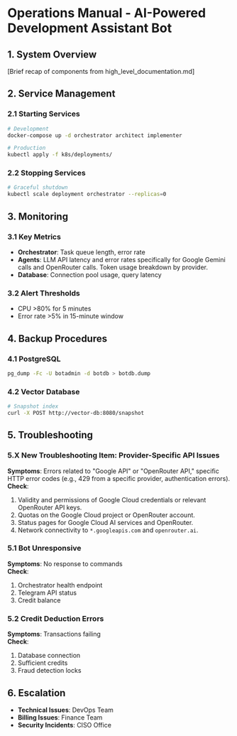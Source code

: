 # Operations Manual - AI-Powered Development Assistant Bot

## 1. System Overview
[Brief recap of components from high_level_documentation.md]

## 2. Service Management
### 2.1 Starting Services
```bash
# Development
docker-compose up -d orchestrator architect implementer

# Production
kubectl apply -f k8s/deployments/
```

### 2.2 Stopping Services
```bash
# Graceful shutdown
kubectl scale deployment orchestrator --replicas=0
```

## 3. Monitoring
### 3.1 Key Metrics
- **Orchestrator**: Task queue length, error rate
- **Agents**: LLM API latency and error rates specifically for Google Gemini calls and OpenRouter calls. Token usage breakdown by provider.
- **Database**: Connection pool usage, query latency

### 3.2 Alert Thresholds
- CPU >80% for 5 minutes
- Error rate >5% in 15-minute window

## 4. Backup Procedures
### 4.1 PostgreSQL
```bash
pg_dump -Fc -U botadmin -d botdb > botdb.dump
```

### 4.2 Vector Database
```bash
# Snapshot index
curl -X POST http://vector-db:8080/snapshot
```

## 5. Troubleshooting
### 5.X New Troubleshooting Item: Provider-Specific API Issues
**Symptoms**: Errors related to "Google API" or "OpenRouter API," specific HTTP error codes (e.g., 429 from a specific provider, authentication errors).
**Check**:
1. Validity and permissions of Google Cloud credentials or relevant OpenRouter API keys.
2. Quotas on the Google Cloud project or OpenRouter account.
3. Status pages for Google Cloud AI services and OpenRouter.
4. Network connectivity to `*.googleapis.com` and `openrouter.ai`.

### 5.1 Bot Unresponsive
**Symptoms**: No response to commands  
**Check**: 
1. Orchestrator health endpoint
2. Telegram API status
3. Credit balance

### 5.2 Credit Deduction Errors
**Symptoms**: Transactions failing  
**Check**:
1. Database connection
2. Sufficient credits
3. Fraud detection locks

## 6. Escalation
- **Technical Issues**: DevOps Team
- **Billing Issues**: Finance Team
- **Security Incidents**: CISO Office